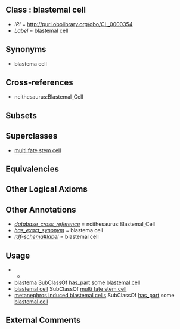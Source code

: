 
## Class : blastemal cell

 * *IRI* = http://purl.obolibrary.org/obo/CL_0000354
 * *Label* = blastemal cell

## Synonyms

 * blastema cell

## Cross-references

 * ncithesaurus:Blastemal_Cell

## Subsets


## Superclasses

 * [multi fate stem cell](../../CL/48/CL_0000048.md)

## Equivalencies


## Other Logical Axioms


## Other Annotations

 * *[database_cross_reference](../../ef/oboInOwl#hasDbXref.md)* = ncithesaurus:Blastemal_Cell
 * *[has_exact_synonym](../../ym/oboInOwl#hasExactSynonym.md)* = blastema cell
 * *[rdf-schema#label](../../el/rdf-schema#label.md)* = blastemal cell

## Usage

 * -
 * [blastema](../../UBERON/06/UBERON_0005306.md) SubClassOf [has_part](../../BFO/51/BFO_0000051.md) some [blastemal cell](../../CL/54/CL_0000354.md)
 * [blastemal cell](../../CL/54/CL_0000354.md) SubClassOf [multi fate stem cell](../../CL/48/CL_0000048.md)
 * [metanephros induced blastemal cells](../../UBERON/31/UBERON_0010531.md) SubClassOf [has_part](../../BFO/51/BFO_0000051.md) some [blastemal cell](../../CL/54/CL_0000354.md)

## External Comments

